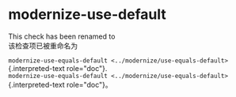 # modernize-use-default

This check has been renamed to  
该检查项已被重命名为

`modernize-use-equals-default <../modernize/use-equals-default>`{.interpreted-text role="doc"}.  
`modernize-use-equals-default <../modernize/use-equals-default>`{.interpreted-text role="doc"}。
